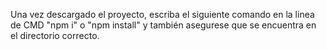 Una vez descargado el proyecto, escriba el siguiente comando en la linea de CMD  "npm i" o "npm install" y también asegurese que se encuentra en el directorio correcto.
